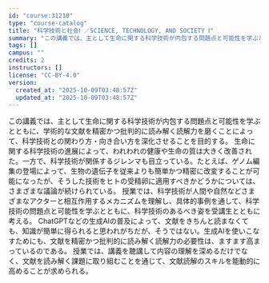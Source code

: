 ```yaml
---
id: "course:31210"
type: "course-catalog"
title: "科学技術と社会Ⅰ ／SCIENCE, TECHNOLOGY, AND SOCIETY Ⅰ"
summary: "この講義では、主として生命に関する科学技術が内包する問題点と可能性を学ぶとともに、学術的な文献を精密かつ批判的に読み解く読解力を磨くことによって、科学技術との関わり方・向き合い方を深化させることを目的する。 生命に関する科学技術の進展によっ…"
tags: []
campus: ""
credits: 2
instructors: []
license: "CC-BY-4.0"
version:
  created_at: "2025-10-09T03:48:57Z"
  updated_at: "2025-10-09T03:48:57Z"
---
```

この講義では、主として生命に関する科学技術が内包する問題点と可能性を学ぶとともに、学術的な文献を精密かつ批判的に読み解く読解力を磨くことによって、科学技術との関わり方・向き合い方を深化させることを目的する。 生命に関する科学技術の進展によって、われわれの健康や生命の質は大きく改善された。一方で、科学技術が関係するジレンマも目立っている。たとえば、ゲノム編集の登場によって、生物の遺伝子を従来よりも簡単かつ精密に改変することが可能になったが、そうした技術をヒトの受精卵に適用すべきかどうかについては、さまざまな議論が続けられている。 授業では、科学技術が人間や自然などさまざまなアクターと相互作用するメカニズムを理解し、具体的事例を通して、科学技術の問題点と可能性を学ぶとともに、科学技術のあるべき姿を受講生とともに考える。 ChatGPTなどの生成AIの普及によって、文献をきちんと読まなくても、知識が簡単に得られると思われがちだが、そうではない。生成AIを使いこなすためにも、文献を精密かつ批判的に読み解く読解力の必要性は、ますます高まっているのである。 授業では、講義を聴講して内容の理解を深めるだけでなく、文献を読み解く課題に取り組むことを通じて、文献読解のスキルを能動的に高めることが求められる。
